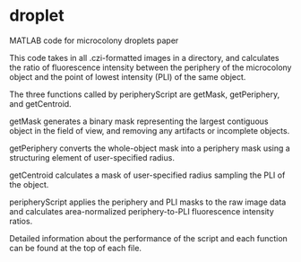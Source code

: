 # droplet
MATLAB code for microcolony droplets paper

This code takes in all .czi-formatted images in a directory, and calculates the ratio of fluorescence intensity between the periphery of the microcolony object and the point of lowest intensity (PLI) of the same object.

The three functions called by peripheryScript are getMask, getPeriphery, and getCentroid.

getMask generates a binary mask representing the largest contiguous object in the field of view, and removing any artifacts or incomplete objects.

getPeriphery converts the whole-object mask into a periphery mask using a structuring element of user-specified radius.

getCentroid calculates a mask of user-specified radius sampling the PLI of the object.

peripheryScript applies the periphery and PLI masks to the raw image data and calculates area-normalized periphery-to-PLI fluorescence intensity ratios.

Detailed information about the performance of the script and each function can be found at the top of each file.

